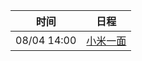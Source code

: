 | 时间          | 日程                                                                                                                           |
| ----------- | ---------------------------------------------------------------------------------------------------------------------------- |
| 08/04 14:00 | [小米一面](https://www.google.com/calendar/event?eid=NWk2Y2FrNmdrcnZyOHE0aTc4bGg2bGk2cHUgYzZrZW9pbGFmdjk5cDE5dmw3ZmFpZHU4bWtAZw) |